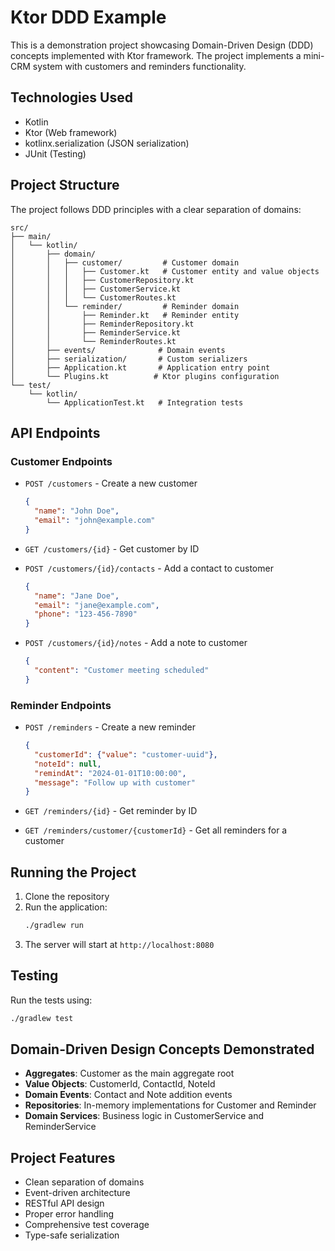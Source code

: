 # Ktor DDD Example

This is a demonstration project showcasing Domain-Driven Design (DDD) concepts implemented with Ktor framework. The project implements a mini-CRM system with customers and reminders functionality.

## Technologies Used

- Kotlin
- Ktor (Web framework)
- kotlinx.serialization (JSON serialization)
- JUnit (Testing)

## Project Structure

The project follows DDD principles with a clear separation of domains:

```
src/
├── main/
│   └── kotlin/
│       ├── domain/
│       │   ├── customer/         # Customer domain
│       │   │   ├── Customer.kt   # Customer entity and value objects
│       │   │   ├── CustomerRepository.kt
│       │   │   ├── CustomerService.kt
│       │   │   └── CustomerRoutes.kt
│       │   └── reminder/         # Reminder domain
│       │       ├── Reminder.kt   # Reminder entity
│       │       ├── ReminderRepository.kt
│       │       ├── ReminderService.kt
│       │       └── ReminderRoutes.kt
│       ├── events/              # Domain events
│       ├── serialization/       # Custom serializers
│       ├── Application.kt       # Application entry point
│       └── Plugins.kt          # Ktor plugins configuration
└── test/
    └── kotlin/
        └── ApplicationTest.kt   # Integration tests
```

## API Endpoints

### Customer Endpoints

- `POST /customers` - Create a new customer
  ```json
  {
    "name": "John Doe",
    "email": "john@example.com"
  }
  ```

- `GET /customers/{id}` - Get customer by ID

- `POST /customers/{id}/contacts` - Add a contact to customer
  ```json
  {
    "name": "Jane Doe",
    "email": "jane@example.com",
    "phone": "123-456-7890"
  }
  ```

- `POST /customers/{id}/notes` - Add a note to customer
  ```json
  {
    "content": "Customer meeting scheduled"
  }
  ```

### Reminder Endpoints

- `POST /reminders` - Create a new reminder
  ```json
  {
    "customerId": {"value": "customer-uuid"},
    "noteId": null,
    "remindAt": "2024-01-01T10:00:00",
    "message": "Follow up with customer"
  }
  ```

- `GET /reminders/{id}` - Get reminder by ID

- `GET /reminders/customer/{customerId}` - Get all reminders for a customer

## Running the Project

1. Clone the repository
2. Run the application:
   ```bash
   ./gradlew run
   ```
3. The server will start at `http://localhost:8080`

## Testing

Run the tests using:
```bash
./gradlew test
```

## Domain-Driven Design Concepts Demonstrated

- **Aggregates**: Customer as the main aggregate root
- **Value Objects**: CustomerId, ContactId, NoteId
- **Domain Events**: Contact and Note addition events
- **Repositories**: In-memory implementations for Customer and Reminder
- **Domain Services**: Business logic in CustomerService and ReminderService

## Project Features

- Clean separation of domains
- Event-driven architecture
- RESTful API design
- Proper error handling
- Comprehensive test coverage
- Type-safe serialization